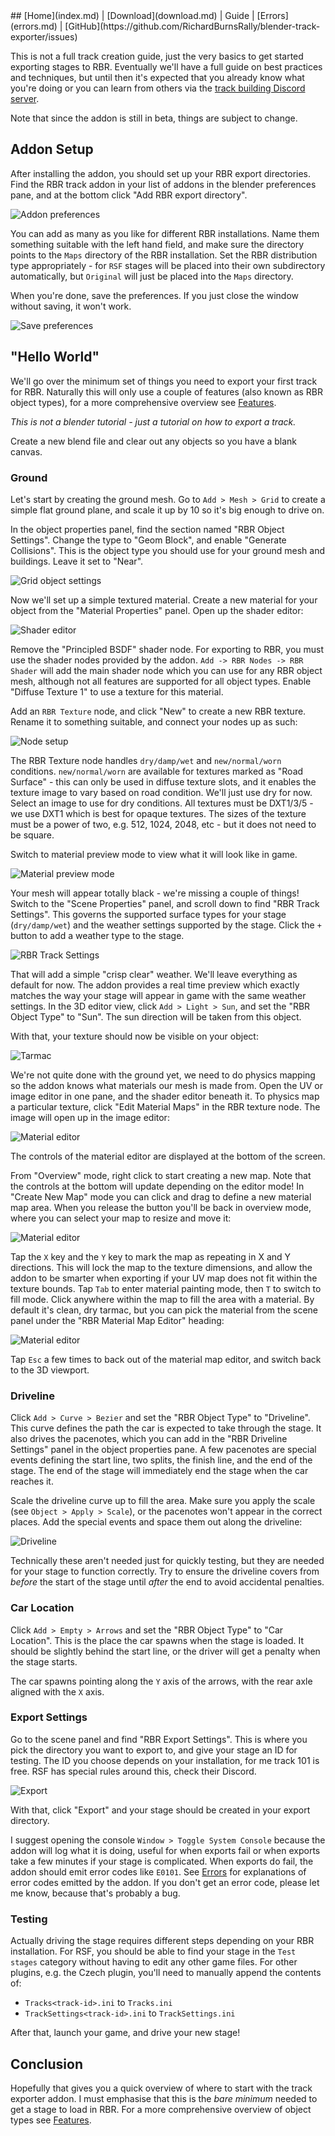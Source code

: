 <title></title>
## [Home](index.md) | [Download](download.md) | Guide | [Errors](errors.md) | [GitHub](https://github.com/RichardBurnsRally/blender-track-exporter/issues)

This is not a full track creation guide, just the very basics to get started
exporting stages to RBR. Eventually we'll have a full guide on best practices
and techniques, but until then it's expected that you already know what you're
doing or you can learn from others via the [track building
Discord server](https://discord.gg/VMySc2fPCH).

Note that since the addon is still in beta, things are subject to change.

## Addon Setup

After installing the addon, you should set up your RBR export directories. Find
the RBR track addon in your list of addons in the blender preferences pane, and
at the bottom click "Add RBR export directory".

![Addon preferences](assets/addon-preferences.png)

You can add as many as you like for different RBR installations. Name them
something suitable with the left hand field, and make sure the directory points
to the `Maps` directory of the RBR installation. Set the RBR distribution type
appropriately - for `RSF` stages will be placed into their own subdirectory
automatically, but `Original` will just be placed into the `Maps` directory.

When you're done, save the preferences. If you just close the window without
saving, it won't work.

![Save preferences](assets/addon-preferences-save.png)

## "Hello World"

We'll go over the minimum set of things you need to export your first track for
RBR. Naturally this will only use a couple of features (also known as RBR object
types), for a more comprehensive overview see [Features](features.md).

_This is not a blender tutorial - just a tutorial on how to export a track._

Create a new blend file and clear out any objects so you have a blank canvas.

### Ground

Let's start by creating the ground mesh. Go to `Add > Mesh > Grid` to create a
simple flat ground plane, and scale it up by 10 so it's big enough to drive on.

In the object properties panel, find the section named "RBR Object Settings".
Change the type to "Geom Block", and enable "Generate Collisions". This is the
object type you should use for your ground mesh and buildings. Leave it set to
"Near".

![Grid object settings](assets/hello-world/grid-object-settings.png)

Now we'll set up a simple textured material. Create a new material for your
object from the "Material Properties" panel. Open up the shader editor:

![Shader editor](assets/hello-world/shader-editor.png)

Remove the "Principled BSDF" shader node. For exporting to RBR, you must use the
shader nodes provided by the addon. `Add -> RBR Nodes -> RBR Shader` will add
the main shader node which you can use for any RBR object mesh, although not all
features are supported for all object types. Enable "Diffuse Texture 1" to use a
texture for this material.

Add an `RBR Texture` node, and click "New" to create a new RBR texture. Rename
it to something suitable, and connect your nodes up as such:

![Node setup](assets/hello-world/node-setup.png)

The RBR Texture node handles `dry/damp/wet` and `new/normal/worn` conditions.
`new/normal/worn` are available for textures marked as "Road Surface" - this can
only be used in diffuse texture slots, and it enables the texture image to vary
based on road condition. We'll just use dry for now. Select an image to use for
dry conditions. All textures must be DXT1/3/5 - we use DXT1 which is best for
opaque textures. The sizes of the texture must be a power of two, e.g. 512,
1024, 2048, etc - but it does not need to be square.

Switch to material preview mode to view what it will look like in game.

![Material preview mode](assets/hello-world/material-preview-mode.png)

Your mesh will appear totally black - we're missing a couple of things! Switch
to the "Scene Properties" panel, and scroll down to find "RBR Track Settings".
This governs the supported surface types for your stage (`dry/damp/wet`) and the
weather settings supported by the stage. Click the `+` button to add a weather
type to the stage.

![RBR Track Settings](assets/hello-world/rbr-track-settings.png)

That will add a simple "crisp clear" weather. We'll leave everything as default
for now. The addon provides a real time preview which exactly matches the way
your stage will appear in game with the same weather settings. In the 3D editor
view, click `Add > Light > Sun`, and set the "RBR Object Type" to "Sun". The sun
direction will be taken from this object.

With that, your texture should now be visible on your object:

![Tarmac](assets/hello-world/tarmac-square.png)

We're not quite done with the ground yet, we need to do physics mapping so the
addon knows what materials our mesh is made from. Open the UV or image editor in
one pane, and the shader editor beneath it. To physics map a particular texture,
click "Edit Material Maps" in the RBR texture node. The image will open up in
the image editor:

![Material editor](assets/hello-world/mat-editor-full-view.png)

The controls of the material editor are displayed at the bottom of the screen.

From "Overview" mode, right click to start creating a new map. Note that the
controls at the bottom will update depending on the editor mode! In "Create New
Map" mode you can click and drag to define a new material map area. When you
release the button you'll be back in overview mode, where you can select your
map to resize and move it:

![Material editor](assets/hello-world/mat-editor-resize.png)

Tap the `X` key and the `Y` key to mark the map as repeating in X and Y
directions. This will lock the map to the texture dimensions, and allow the
addon to be smarter when exporting if your UV map does not fit within the
texture bounds. Tap `Tab` to enter material painting mode, then `T` to switch to
fill mode. Click anywhere within the map to fill the area with a material. By
default it's clean, dry tarmac, but you can pick the material from the scene
panel under the "RBR Material Map Editor" heading:

![Material editor](assets/hello-world/mat-editor-paint.png)

Tap `Esc` a few times to back out of the material map editor, and switch back to
the 3D viewport.

### Driveline

Click `Add > Curve > Bezier` and set the "RBR Object Type" to "Driveline". This
curve defines the path the car is expected to take through the stage. It also
drives the pacenotes, which you can add in the "RBR Driveline Settings" panel in
the object properties pane. A few pacenotes are special events defining the
start line, two splits, the finish line, and the end of the stage. The end of
the stage will immediately end the stage when the car reaches it.

Scale the driveline curve up to fill the area. Make sure you apply the scale
(see `Object > Apply > Scale`), or the pacenotes won't appear in the correct
places. Add the special events and space them out along the driveline:

![Driveline](assets/hello-world/driveline.png)

Technically these aren't needed just for quickly testing, but they are needed
for your stage to function correctly. Try to ensure the driveline covers from
_before_ the start of the stage until _after_ the end to avoid accidental penalties.

### Car Location

Click `Add > Empty > Arrows` and set the "RBR Object Type" to "Car Location".
This is the place the car spawns when the stage is loaded. It should be slightly
behind the start line, or the driver will get a penalty when the stage starts.

The car spawns pointing along the `Y` axis of the arrows, with the rear axle
aligned with the `X` axis.

### Export Settings

Go to the scene panel and find "RBR Export Settings". This is where you pick the
directory you want to export to, and give your stage an ID for testing. The ID
you choose depends on your installation, for me track 101 is free. RSF has
special rules around this, check their Discord.

![Export](assets/hello-world/export.png)

With that, click "Export" and your stage should be created in your export
directory.

I suggest opening the console `Window > Toggle System Console` because the addon
will log what it is doing, useful for when exports fail or when exports take a
few minutes if your stage is complicated. When exports do fail, the addon should
emit error codes like `E0101`. See [Errors](errors.md) for explanations of error
codes emitted by the addon. If you don't get an error code, please let me know,
because that's probably a bug.

### Testing

Actually driving the stage requires different steps depending on your RBR
installation. For RSF, you should be able to find your stage in the `Test
stages` category without having to edit any other game files. For other plugins,
e.g. the Czech plugin, you'll need to manually append the contents of:

- `Tracks<track-id>.ini` to `Tracks.ini`
- `TrackSettings<track-id>.ini` to `TrackSettings.ini`

After that, launch your game, and drive your new stage!

## Conclusion

Hopefully that gives you a quick overview of where to start with the track
exporter addon. I must emphasise that this is the _bare minimum_ needed to get a
stage to load in RBR. For a more comprehensive overview of object types see
[Features](features.md).
